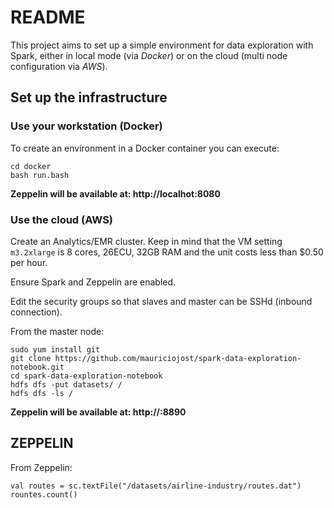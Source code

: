 # README

This project aims to set up a simple environment for data exploration with Spark, either in local mode (via _Docker_) or on the cloud (multi node configuration via _AWS_).

## Set up the infrastructure 

### Use your workstation (Docker)

To create an environment in a Docker container you can execute: 

```
cd docker
bash run.bash
```

**Zeppelin will be available at: http://localhot:8080**

### Use the cloud (AWS)

Create an Analytics/EMR cluster. Keep in mind that the VM setting `m3.2xlarge` is 8 cores, 26ECU, 32GB RAM and the unit costs less than $0.50 per hour.

Ensure Spark and Zeppelin are enabled. 

Edit the security groups so that slaves and master can be SSHd (inbound connection).

From the master node:

```
sudo yum install git
git clone https://github.com/mauriciojost/spark-data-exploration-notebook.git
cd spark-data-exploration-notebook
hdfs dfs -put datasets/ /
hdfs dfs -ls /
```

**Zeppelin will be available at: http://<masterip>:8890**

## ZEPPELIN 

From Zeppelin: 

```
val routes = sc.textFile("/datasets/airline-industry/routes.dat")
rountes.count()
```

